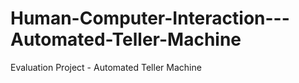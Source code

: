# Human-Computer-Interaction---Automated-Teller-Machine
Evaluation Project - Automated Teller Machine
